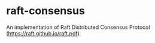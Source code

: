 # raft-consensus
An implementation of Raft Distributed Consensus Protocol (https://raft.github.io/raft.pdf).
